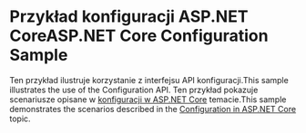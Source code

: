 # <a name="aspnet-core-configuration-sample"></a><span data-ttu-id="726d1-101">Przykład konfiguracji ASP.NET Core</span><span class="sxs-lookup"><span data-stu-id="726d1-101">ASP.NET Core Configuration Sample</span></span>

<span data-ttu-id="726d1-102">Ten przykład ilustruje korzystanie z interfejsu API konfiguracji.</span><span class="sxs-lookup"><span data-stu-id="726d1-102">This sample illustrates the use of the Configuration API.</span></span> <span data-ttu-id="726d1-103">Ten przykład pokazuje scenariusze opisane w [konfiguracji w ASP.NET Core](https://docs.microsoft.com/aspnet/core/fundamentals/configuration) temacie.</span><span class="sxs-lookup"><span data-stu-id="726d1-103">This sample demonstrates the scenarios described in the [Configuration in ASP.NET Core](https://docs.microsoft.com/aspnet/core/fundamentals/configuration) topic.</span></span>
